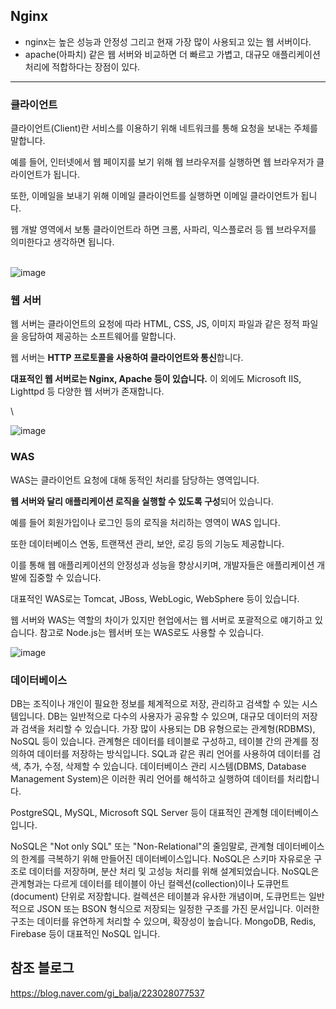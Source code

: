 ## Nginx

- nginx는 높은 성능과 안정성 그리고 현재 가장 많이 사용되고 있는 웹 서버이다.
- apache(아파치) 같은 웹 서버와 비교하면 더 빠르고 가볍고, 대규모 애플리케이션 처리에 적합하다는 장점이 있다.

---

### 클라이언트

클라이언트(Client)란 서비스를 이용하기 위해 네트워크를 통해 요청을 보내는 주체를 말합니다.<p>
예를 들어, 인터넷에서 웹 페이지를 보기 위해 웹 브라우저를 실행하면 웹 브라우저가 클라이언트가 됩니다. <p>
또한, 이메일을 보내기 위해 이메일 클라이언트를 실행하면 이메일 클라이언트가 됩니다. <p>
웹 개발 영역에서 보통 클라이언트라 하면 크롬, 사파리, 익스플로러 등 웹 브라우저를 의미한다고 생각하면 됩니다.<p>
<br>
![image](https://github.com/user-attachments/assets/e7f6cee1-c6f2-4f0d-8683-8ad8cf723bcb)



### 웹 서버
웹 서버는 클라이언트의 요청에 따라 HTML, CSS, JS, 이미지 파일과 같은 정적 파일을 응답하여 제공하는 소프트웨어를 말합니다. <p>
웹 서버는 **HTTP 프로토콜을 사용하여 클라이언트와 통신**합니다.<p> 
**대표적인 웹 서버로는 Nginx, Apache 등이 있습니다.** 이 외에도 Microsoft IIS, Lighttpd 등 다양한 웹 서버가 존재합니다.<p>\

![image](https://github.com/user-attachments/assets/1779b9b5-4257-431f-b8df-7efd49fa7ea1)


### WAS

WAS는 클라이언트 요청에 대해 동적인 처리를 담당하는 영역입니다.<p>
**웹 서버와 달리 애플리케이션 로직을 실행할 수 있도록 구성**되어 있습니다. <p>
예를 들어 회원가입이나 로그인 등의 로직을 처리하는 영역이 WAS 입니다. <p>
또한 데이터베이스 연동, 트랜잭션 관리, 보안, 로깅 등의 기능도 제공합니다. <p>
이를 통해 웹 애플리케이션의 안정성과 성능을 향상시키며, 개발자들은 애플리케이션 개발에 집중할 수 있습니다. <p>
대표적인 WAS로는 Tomcat, JBoss, WebLogic, WebSphere  등이 있습니다.<p>

웹 서버와 WAS는 역할의 차이가 있지만 현업에서는 웹 서버로 포괄적으로 얘기하고 있습니다. 
참고로 Node.js는 웹서버 또는 WAS로도 사용할 수 있습니다.

![image](https://github.com/user-attachments/assets/f8c16527-582c-4e5f-8e33-3b76acfbdcad)


### 데이터베이스

DB는 조직이나 개인이 필요한 정보를 체계적으로 저장, 관리하고 검색할 수 있는 시스템입니다. 
DB는 일반적으로 다수의 사용자가 공유할 수 있으며, 대규모 데이터의 저장과 검색을 처리할 수 있습니다. 
가장 많이 사용되는 DB 유형으로는 관계형(RDBMS), NoSQL 등이 있습니다.
관계형은 데이터를 테이블로 구성하고, 테이블 간의 관계를 정의하여 데이터를 저장하는 방식입니다.
SQL과 같은 쿼리 언어를 사용하여 데이터를 검색, 추가, 수정, 삭제할 수 있습니다. 
데이터베이스 관리 시스템(DBMS, Database Management System)은 이러한 쿼리 언어를 해석하고 실행하여 데이터를 처리합니다. 

PostgreSQL, MySQL, Microsoft SQL Server 등이 대표적인 관계형 데이터베이스입니다.

NoSQL은 "Not only SQL" 또는 "Non-Relational"의 줄임말로, 관계형 데이터베이스의 한계를 극복하기 위해 만들어진 데이터베이스입니다. 
NoSQL은 스키마 자유로운 구조로 데이터를 저장하며, 분산 처리 및 고성능 처리를 위해 설계되었습니다. 
NoSQL은 관계형과는 다르게 데이터를 테이블이 아닌 컬렉션(collection)이나 도큐먼트(document) 단위로 저장합니다. 
컬렉션은 테이블과 유사한 개념이며, 도큐먼트는 일반적으로 JSON 또는 BSON 형식으로 저장되는 일정한 구조를 가진 문서입니다. 
이러한 구조는 데이터를 유연하게 처리할 수 있으며, 확장성이 높습니다. 
MongoDB, Redis, Firebase 등이 대표적인 NoSQL 입니다. 

## 참조 블로그
https://blog.naver.com/gi_balja/223028077537







